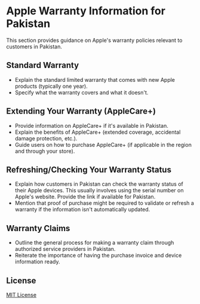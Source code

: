 # Apple Warranty Information for Pakistan

This section provides guidance on Apple's warranty policies relevant to customers in Pakistan.

## Standard Warranty

* Explain the standard limited warranty that comes with new Apple products (typically one year).
* Specify what the warranty covers and what it doesn't.

## Extending Your Warranty (AppleCare+)

* Provide information on AppleCare+ if it's available in Pakistan.
* Explain the benefits of AppleCare+ (extended coverage, accidental damage protection, etc.).
* Guide users on how to purchase AppleCare+ (if applicable in the region and through your store).

## Refreshing/Checking Your Warranty Status

* Explain how customers in Pakistan can check the warranty status of their Apple devices. This usually involves using the serial number on Apple's website. Provide the link if available for Pakistan.
* Mention that proof of purchase might be required to validate or refresh a warranty if the information isn't automatically updated.

## Warranty Claims

* Outline the general process for making a warranty claim through authorized service providers in Pakistan.
* Reiterate the importance of having the purchase invoice and device information ready.

## License

[MIT License](LICENSE)
